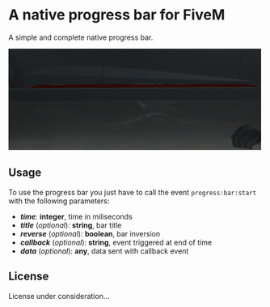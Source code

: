 # A native progress bar for FiveM

A simple and complete native progress bar.

![Progress bar in game](progress_bar.gif)

## Usage

To use the progress bar you just have to call the event `progress:bar:start` with the following parameters:

- ***time***: **integer**, time in miliseconds
- ***title*** (*optional*): **string**, bar title
- ***reverse*** (*optional*): **boolean**, bar inversion
- ***callback*** (*optional*): **string**, event triggered at end of time
- ***data*** (*optional*): **any**, data sent with callback event

## License

License under consideration...
